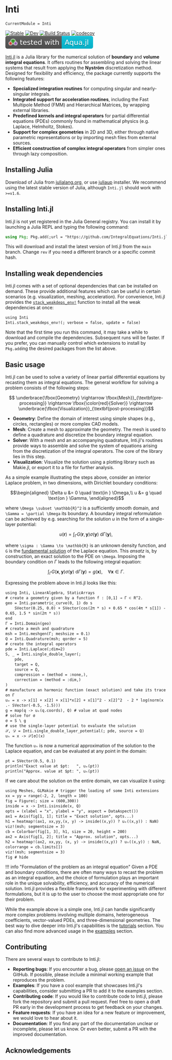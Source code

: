 # Inti

```@meta
CurrentModule = Inti
```

[![Stable](https://img.shields.io/badge/docs-stable-blue.svg)](https://IntegralEquations.github.io/Inti.jl/stable/)
[![Dev](https://img.shields.io/badge/docs-dev-blue.svg)](https://IntegralEquations.github.io/Inti.jl/dev/)
[![Build Status](https://github.com/IntegralEquations/Inti.jl/actions/workflows/CI.yml/badge.svg?branch=main)](https://github.com/IntegralEquations/Inti.jl/actions/workflows/CI.yml?query=branch%3Amain)
[![codecov](https://codecov.io/gh/IntegralEquations/Inti.jl/graph/badge.svg?token=2VF6BR8LA0)](https://codecov.io/gh/IntegralEquations/Inti.jl)
[![Aqua](https://raw.githubusercontent.com/JuliaTesting/Aqua.jl/master/badge.svg)](https://github.com/JuliaTesting/Aqua.jl)

[Inti.jl](https://github.com/IntegralEquations/Inti.jl) is a Julia library for
the numerical solution of **boundary** and **volume integral equations**. It
offers routines for assembling and solving the linear systems that result from
applying the **Nyström** discretization method. Designed for flexibility and
efficiency, the package currently supports the following features:

- **Specialized integration routines** for computing singular and
  nearly-singular integrals.
- **Integrated support for acceleration routines**, including the Fast Multipole
  Method (FMM) and Hierarchical Matrices, by wrapping external libraries.
- **Predefined kernels and integral operators** for partial differential
  equations (PDEs) commonly found in mathematical physics (e.g. Laplace,
  Helmholtz, Stokes).
- **Support for complex geometries** in 2D and 3D, either through native
  parametric representations or by importing mesh files from external sources.
- **Efficient construction of complex integral operators** from simpler ones
  through lazy composition.

## Installing Julia

Download of Julia from [julialang.org](https://julialang.org/downloads/), or use
[juliaup](https://github.com/JuliaLang/juliaup) installer. We recommend using
the latest stable version of Julia, although `Inti.jl` should work with
`>=v1.6`.

## Installing Inti.jl

Inti.jl is not yet registered in the Julia General registry. You can install it
by launching a Julia REPL and typing the following command:

```julia
using Pkg; Pkg.add(;url = "https://github.com/IntegralEquations/Inti.jl", rev = "main")
```

This will download and install the latest version of Inti.jl from the `main`
branch. Change `rev` if you need a different branch or a specific commit hash.

## Installing weak dependencies

Inti.jl comes with a set of optional dependencies that can be installed on
demand. These provide additional features which can be useful in certain
scenarios (e.g. visualization, meshing, acceleration). For convenience, Inti.jl
provides the [`stack_weakdeps_env!`](@ref) function to install all the weak
dependencies at once:

```@example weakdeps
using Inti
Inti.stack_weakdeps_env!(; verbose = false, update = false)
```

Note that the first time you run this command, it may take a while to download
and compile the dependencies. Subsequent runs will be faster. If you prefer, you
can manually control which extensions to install by `Pkg.add`ing the desired
packages from the list above.

## Basic usage

Inti.jl can be used to solve a variety of linear partial differential equations
by recasting them as integral equations. The general workflow for solving a
problem consists of the following steps:

```math
    \underbrace{\fbox{Geometry} \rightarrow \fbox{Mesh}}_{\textbf{pre-processing}} \rightarrow \fbox{\color{red}{Solver}} \rightarrow \underbrace{\fbox{Visualization}}_{\textbf{post-processing}}
```

- **Geometry**: Define the domain of interest using simple shapes
  (e.g., circles, rectangles) or more complex CAD models.
- **Mesh**: Create a mesh to approximate the geometry. The mesh is used to
  define a quadrature and discretize the boundary integral equation.
- **Solver**: With a mesh and an accompanying quadrature, Inti.jl's routines
 provide ways to assemble and solve the system of equations arising from the
 discretization of the integral operators. The core of the library lies in this
 step.
- **Visualization**: Visualize the solution using a plotting library such as
  Makie.jl, or export it to a file for further analysis.

As a simple example illustrating the steps above, consider an interior Laplace
problem, in two dimensions, with Dirichlet boundary conditions:

```math
\begin{aligned}
\Delta u &= 0 \quad \text{in } \Omega,\\ 
u &= g \quad \text{on } \Gamma,
\end{aligned}
```

where ``\Omega \subset \mathbb{R}^2`` is a sufficiently smooth domain, and
``\Gamma = \partial \Omega`` its boundary. A boundary integral reformulation can
be achieved by e.g. searching for the solution $u$ in the form of a single-layer
potential:

```math
u(\boldsymbol{r}) = \int_\Gamma G(\boldsymbol{r},\boldsymbol{y})\sigma(\boldsymbol{y}) \ \mathrm{d}\Gamma(\boldsymbol{y}),
```

where ``\sigma : \Gamma \to \mathbb{R}`` is an unknown density function, and
``G`` is the [fundamental
solution](https://en.wikipedia.org/wiki/Fundamental_solution) of the Laplace
equation. This *ansatz* is, by construction, an exact solution to the PDE on
``\Omega``. Imposing the boundary condition on $\Gamma$ leads to the following
integral equation:

```math
    \int_\Gamma G(\boldsymbol{x},\boldsymbol{y})\sigma(\boldsymbol{y}) \ \mathrm{d}\Gamma(\boldsymbol{y}) = g(\boldsymbol{x}), \quad \forall \boldsymbol{x} \in \Gamma.
```

Expressing the problem above in Inti.jl looks like this:

```@example lap2d
using Inti, LinearAlgebra, StaticArrays
# create a geometry given by a function f : [0,1] → Γ ⊂ R^2. 
geo = Inti.parametric_curve(0, 1) do s
    SVector(0.25, 0.0) + SVector(cos(2π * s) + 0.65 * cos(4π * s[1]) - 0.65, 1.5 * sin(2π * s))
end
Γ = Inti.Domain(geo)
# create a mesh and quadrature
msh = Inti.meshgen(Γ; meshsize = 0.1)
Q = Inti.Quadrature(msh; qorder = 5)
# create the integral operators
pde = Inti.Laplace(;dim=2)
S, _ = Inti.single_double_layer(;
    pde, 
    target = Q,
    source = Q,
    compression = (method = :none,),
    correction = (method = :dim,)
)
# manufacture an harmonic function (exact solution) and take its trace on Γ
uₑ = x -> x[1] + x[2] + x[1]*x[2] + x[1]^2 - x[2]^2  - 2 * log(norm(x .- SVector(-0.5, -1.5)))
g = map(q -> uₑ(q.coords), Q) # value at quad nodes
# solve for σ
σ = S \ g
# use the single-layer potential to evaluate the solution
𝒮, 𝒟 = Inti.single_double_layer_potential(; pde, source = Q)
uₕ = x -> 𝒮[σ](x)
```

The function `uₕ` is now a numerical approximation of the solution to the
Laplace equation, and can be evaluated at any point in the domain:

```@example lap2d
pt = SVector(0.5, 0.1)
println("Exact value at $pt:   ", uₑ(pt))
println("Approx. value at $pt: ", uₕ(pt))
```

If we care about the solution on the entire domain, we can visualize it using:

```@example lap2d
using Meshes, GLMakie # trigger the loading of some Inti extensions
xx = yy = range(-2, 2, length = 100)
fig = Figure(; size = (600,300))
inside = x -> Inti.isinside(x, Q) 
opts = (xlabel = "x", ylabel = "y", aspect = DataAspect())
ax1 = Axis(fig[1, 1]; title = "Exact solution", opts...)
h1 = heatmap!(ax1, xx,yy,(x, y) -> inside((x,y)) ? uₑ((x,y)) : NaN)
viz!(msh; segmentsize = 3)
cb = Colorbar(fig[1, 3], h1, size = 20, height = 200)
ax2 = Axis(fig[1, 2]; title = "Approx. solution", opts...)
h2 = heatmap!(ax2, xx,yy, (x, y) -> inside((x,y)) ? uₕ((x,y)) : NaN, colorrange = cb.limits[])
viz!(msh; segmentsize = 3)
fig # hide
```

!!! info "Formulation of the problem as an integral equation"
    Given a PDE and boundary conditions, there are often many ways to recast the
    problem as an integral equation, and the choice of formulation plays an
    important role in the unique solvability, efficiency, and accuracy of the
    numerical solution. Inti.jl provides a flexible framework for experimenting
    with different formulations, but it is up to the user to choose the most
    appropriate one for their problem.

While the example above is a simple one, Inti.jl can handle significantly more
complex problems involving multiple domains, heterogeneous coefficients,
vector-valued PDEs, and three-dimensional geometries. The best way to dive
deeper into Inti.jl's capabilities is the [tutorials](@ref "Getting started")
section. You can also find more advanced usage in the [examples](@ref "Toy
example") section.

## Contributing

There are several ways to contribute to Inti.jl:

- **Reporting bugs**: If you encounter a bug, please [open an
  issue](https://github.com/IntegralEquations/Inti.jl/issues/new) on the GitHub.
  If possible, please include a minimal working example that reproduces the
  problem.
- **Examples**: If you have a cool example that showcases Inti.jl's capabilities,
  consider submitting a PR to add it to the examples section.
- **Contributing code**: If you would like to contribute code to Inti.jl, please
  fork the repository and submit a pull request. Feel free to open a draft PR
  early in the development process to get feedback on your changes.
- **Feature requests**: If you have an idea for a new feature or improvement, we
  would love to hear about it.
- **Documentation**: If you find any part of the documentation unclear or
  incomplete, please let us know. Or even better, submit a PR with the improved
  documentation.

## Acknowledgements
